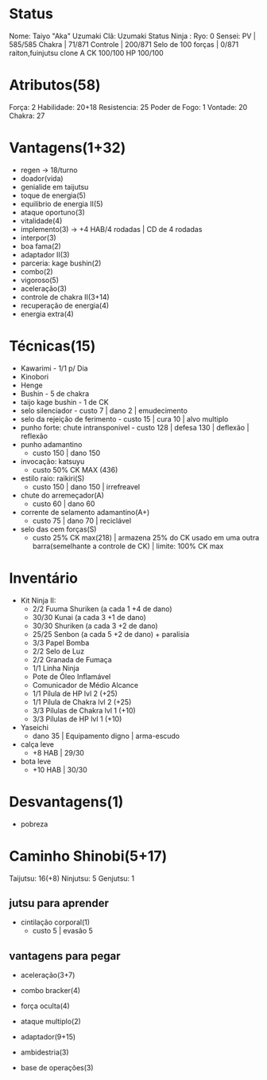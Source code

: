 # Status
Nome: Taiyo "Aka" Uzumaki
Clã:  Uzumaki
Status Ninja : 
Ryo:  0
Sensei: 
PV | 585/585
Chakra | 71/871
Controle | 200/871
Selo de 100 forças | 0/871
raiton,fuinjutsu
clone A CK 100/100 HP 100/100


# Atributos(58)
Força: 2
Habilidade: 20+18
Resistencia: 25
Poder de Fogo: 1
Vontade: 20
Chakra: 27
# Vantagens(1+32)
- regen -> 18/turno
- doador(vida)
- genialide em taijutsu
- toque de energia(5)
- equilibrio de energia II(5)
- ataque oportuno(3)
- vitalidade(4)
- implemento(3) -> +4 HAB/4 rodadas | CD de 4 rodadas
- interpor(3)
- boa fama(2)
- adaptador II(3)
- parceria: kage bushin(2)
- combo(2)
- vigoroso(5)
- aceleração(3)
- controle de chakra II(3+14)
- recuperação de energia(4)
- energia extra(4)
# Técnicas(15)
- Kawarimi - 1/1 p/ Dia
- Kinobori
- Henge
- Bushin - 5 de chakra
- taijo kage bushin - 1 de CK 
- selo silenciador
	  - custo 7 | dano 2 | emudecimento
- selo da rejeição de ferimento
	  - custo 15 | cura 10 | alvo multiplo
- punho forte: chute intransponivel
	  - custo 128 | defesa 130 | deflexão | reflexão
- punho adamantino
	 - custo 150 | dano 150 
- invocação: katsuyu
	- custo 50% CK MAX (436)
- estilo raio: raikiri(S)
	 - custo 150 | dano 150 | irrefreavel
- chute do arremeçador(A)
	- custo 60 | dano 60
- corrente de selamento adamantino(A+)
	- custo 75 | dano 70 | reciclável
- selo das cem forças(S)
    - custo 25% CK max(218) | armazena 25% do CK usado em uma outra barra(semelhante a controle de CK) | limite: 100% CK max
# Inventário
- Kit Ninja II:
	- 2/2 Fuuma Shuriken (a cada 1 +4 de dano)
	- 30/30 Kunai (a cada 3 +1 de dano)
	- 30/30 Shuriken (a cada 3 +2 de dano)
	- 25/25 Senbon (a cada 5 +2 de dano) + paralisia
	- 3/3 Papel Bomba
	- 2/2 Selo de Luz
	- 2/2 Granada de Fumaça
	- 1/1 Linha Ninja
	- Pote de Óleo Inflamável
	- Comunicador de Médio Alcance
	- 1/1 Pílula de HP lvl 2 (+25)
	- 1/1 Pílula de Chakra lvl 2 (+25)
	- 3/3 Pílulas de Chakra lvl 1 (+10)
	- 3/3 Pílulas de HP lvl 1 (+10)
- Yaseichi
	- dano 35 | Equipamento digno | arma-escudo
- calça leve
	- +8 HAB | 29/30
- bota leve
	- +10 HAB | 30/30

# Desvantagens(1)
- pobreza
# Caminho Shinobi(5+17) 
Taijutsu: 16(+8)
Ninjutsu: 5
Genjutsu: 1
## jutsu para aprender
- cintilação corporal(1)
    - custo 5 | evasão 5

## vantagens para pegar
- aceleração(3+7)
- combo bracker(4)
- força oculta(4)
- ataque multiplo(2)

- adaptador(9+15)
- ambidestria(3)
- base de operações(3)